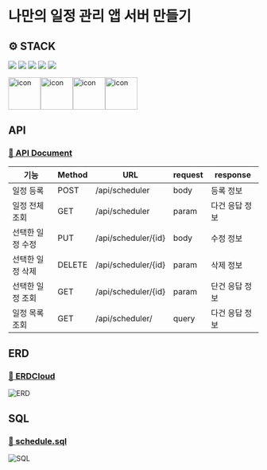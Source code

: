 # 나만의 일정 관리 앱 서버 만들기

## ⚙ STACK
![](https://img.shields.io/badge/SpringBoot-6db33f?style=flat-square&logo=springboot&logoColor=white)
![](https://img.shields.io/badge/Gradle-02303a?style=flat-square&logo=gradle&logoColor=white)
![](https://img.shields.io/badge/IntelliJ-000000?style=flat-square&logo=intellijidea&logoColor=white)
![](https://img.shields.io/badge/Postman-ff6c37?style=flat-square&logo=postman&logoColor=white)
![](https://img.shields.io/badge/Git-f05032?style=flat-square&logo=git&logoColor=white)

<div style="display: flex; align-items: flex-start;">
<img src="https://techstack-generator.vercel.app/java-icon.svg" alt="icon" width="65" height="65" />
<img src="https://techstack-generator.vercel.app/mysql-icon.svg" alt="icon" width="65" height="65" />
<img src="https://techstack-generator.vercel.app/github-icon.svg" alt="icon" width="65" height="65" />
<img src="https://techstack-generator.vercel.app/restapi-icon.svg" alt="icon" width="65" height="65" />
</div>

## API
### [🔗 API Document](https://documenter.getpostman.com/view/37564576/2sA3s6EpJd)

| 기능        | Method | URL                 | request | response       |
|-----------|--------|---------------------|---------|----------------|
| 일정 등록     | POST   | /api/scheduler      | body    | 등록 정보      |
| 일정 전체 조회  | GET    | /api/scheduler      | param   | 다건 응답 정보 |
| 선택한 일정 수정 | PUT    | /api/scheduler/{id} | body    | 수정 정보      |
| 선택한 일정 삭제 | DELETE | /api/scheduler/{id} | param   | 삭제 정보      |
| 선택한 일정 조회 | GET    | /api/scheduler/{id} | param   | 단건 응답 정보 |
| 일정 목록 조회  | GET    | /api/scheduler/     | query   | 다건 응답 정보 |


## ERD
### [🔗 ERDCloud](https://www.erdcloud.com/d/bKfi5Aojohi64giyD) <br/>
![ERD](https://img1.daumcdn.net/thumb/R1280x0/?scode=mtistory2&fname=https%3A%2F%2Fblog.kakaocdn.net%2Fdn%2FbQAN84%2FbtsI3NiTenM%2FwbxUKQrW4dq3dExzVD6w1k%2Fimg.png)

## SQL
### [🔗 schedule.sql](https://github.com/everydayspring/spring-scheduler/blob/main/schedule.sql) <br/>
![SQL](https://img1.daumcdn.net/thumb/R1280x0/?scode=mtistory2&fname=https%3A%2F%2Fblog.kakaocdn.net%2Fdn%2F0VvWI%2FbtsI4y6ft8u%2Fh8kl4lnkkYKkoQwG3GYdyK%2Fimg.png)

